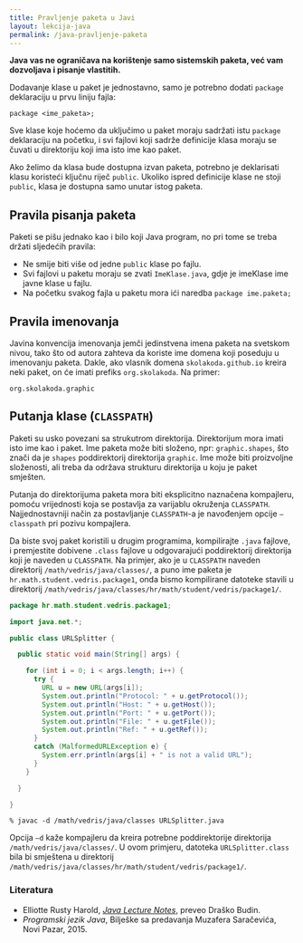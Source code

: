 ```yaml
---
title: Pravljenje paketa u Javi
layout: lekcija-java
permalink: /java-pravljenje-paketa
---
```


**Java vas ne ograničava na korištenje samo sistemskih paketa, već vam dozvoljava i pisanje vlastitih.**

Dodavanje klase u paket je jednostavno, samo je potrebno dodati `package` deklaraciju u prvu liniju fajla:

```
package <ime_paketa>;
```

Sve klase koje hoćemo da uključimo u paket moraju sadržati istu `package` deklaraciju na početku, i svi fajlovi koji sadrže definicije klasa moraju se čuvati u direktoriju koji ima isto ime kao paket.

Ako želimo da klasa bude dostupna izvan paketa, potrebno je deklarisati klasu koristeći ključnu riječ `public`. Ukoliko ispred definicije klase ne stoji `public`, klasa je dostupna samo unutar istog paketa.

## Pravila pisanja paketa

Paketi se pišu jednako kao i bilo koji Java program, no pri tome se treba držati sljedećih pravila:

- Ne smije biti više od jedne `public` klase po fajlu.
- Svi fajlovi u paketu moraju se zvati `ImeKlase.java`, gdje je imeKlase ime javne klase u fajlu.
- Na početku svakog fajla u paketu mora ići naredba `package ime.paketa;`

## Pravila imenovanja

Javina konvencija imenovanja jemči jedinstvena imena paketa na svetskom nivou, tako što od autora zahteva da koriste ime domena koji poseduju u imenovanju paketa. Dakle, ako vlasnik domena `skolakoda.github.io` kreira neki paket, on će imati prefiks `org.skolakoda`. Na primer:

```
org.skolakoda.graphic
```

## Putanja klase (`CLASSPATH`)

Paketi su usko povezani sa strukutrom direktorija. Direktorijum mora imati isto ime kao i paket. Ime paketa može biti složeno, npr: `graphic.shapes`, što znači da je `shapes` poddirektorij direktorija `graphic`. Ime može biti proizvoljne složenosti, ali treba da održava strukturu direktorija u koju je paket smješten.

Putanja do direktorijuma paketa mora biti eksplicitno naznačena kompajleru, pomoću vrijednosti koja se postavlja za varijablu okruženja `CLASSPATH`. Najjednostavniji način za postavljanje `CLASSPATH`-a je navođenjem opcije `–classpath` pri pozivu kompajlera.

Da biste svoj paket koristili u drugim programima, kompilirajte `.java` fajlove, i premjestite dobivene `.class` fajlove u odgovarajući poddirektorij direktorija koji je naveden u `CLASSPATH`. Na primjer, ako je u `CLASSPATH` naveden direktorij `/math/vedris/java/classes/`, a puno ime paketa je `hr.math.student.vedris.package1`, onda bismo kompilirane datoteke stavili u direktorij `/math/vedris/java/classes/hr/math/student/vedris/package1/`.

```java
package hr.math.student.vedris.package1;

import java.net.*;

public class URLSplitter {

  public static void main(String[] args) {

    for (int i = 0; i < args.length; i++) {
      try {
        URL u = new URL(args[i]);
        System.out.println("Protocol: " + u.getProtocol());
        System.out.println("Host: " + u.getHost());
        System.out.println("Port: " + u.getPort());
        System.out.println("File: " + u.getFile());
        System.out.println("Ref: " + u.getRef());
      }
      catch (MalformedURLException e) {
        System.err.println(args[i] + " is not a valid URL");
      }
    }

  }

}
```

```
% javac -d /math/vedris/java/classes URLSplitter.java
```

Opcija `–d` kaže kompajleru da kreira potrebne poddirektorije direktorija `/math/vedris/java/classes/`. U ovom primjeru, datoteka `URLSplitter.class` bila bi smještena u direktorij `/math/vedris/java/classes/hr/math/student/vedris/package1/`.


### Literatura

- Elliotte Rusty Harold, *[Java Lecture Notes](//www.cafeaulait.org/course/index.html)*, preveo Draško Budin.
- *Programski jezik Java*, Bilješke sa predavanja Muzafera Saračevića, Novi Pazar, 2015.
